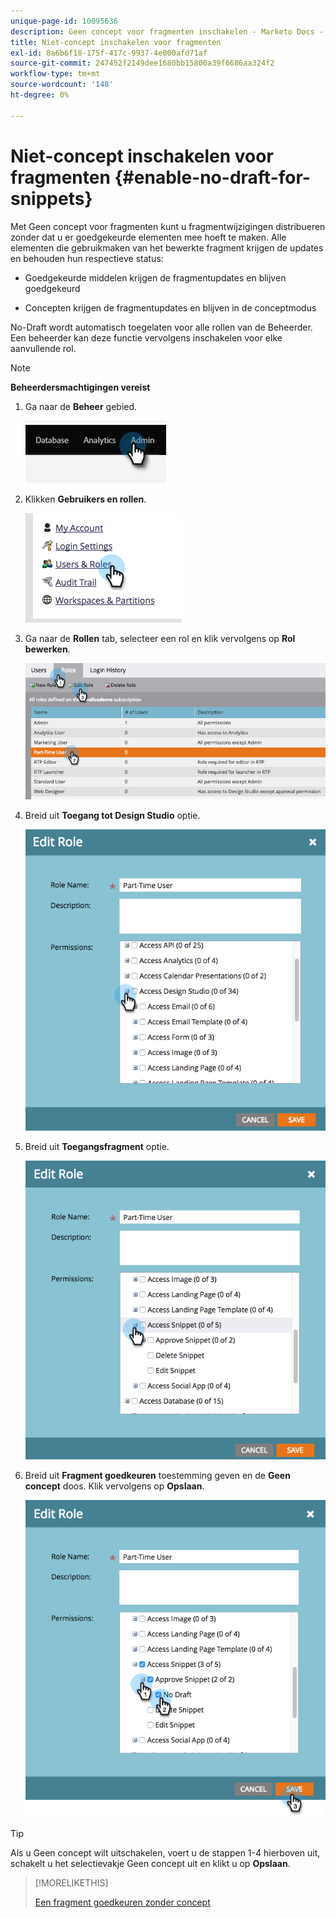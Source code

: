 ```yaml
---
unique-page-id: 10095636
description: Geen concept voor fragmenten inschakelen - Marketo Docs - Productdocumentatie
title: Niet-concept inschakelen voor fragmenten
exl-id: 8a6b6f18-175f-417c-9937-4e000afd71af
source-git-commit: 247452f2149dee1680bb15800a39f6686aa324f2
workflow-type: tm+mt
source-wordcount: '148'
ht-degree: 0%

---
```


# Niet-concept inschakelen voor fragmenten {#enable-no-draft-for-snippets}

Met Geen concept voor fragmenten kunt u fragmentwijzigingen distribueren zonder dat u er goedgekeurde elementen mee hoeft te maken. Alle elementen die gebruikmaken van het bewerkte fragment krijgen de updates en behouden hun respectieve status:

* Goedgekeurde middelen krijgen de fragmentupdates en blijven goedgekeurd

* Concepten krijgen de fragmentupdates en blijven in de conceptmodus

No-Draft wordt automatisch toegelaten voor alle rollen van de Beheerder. Een beheerder kan deze functie vervolgens inschakelen voor elke aanvullende rol.

>[!NOTE]
>
>**Beheerdersmachtigingen vereist**

1. Ga naar de **Beheer** gebied.

   ![](assets/enable-no-draft-for-snippets-1.png)

1. Klikken **Gebruikers en rollen**.

   ![](assets/enable-no-draft-for-snippets-2.png)

1. Ga naar de **Rollen** tab, selecteer een rol en klik vervolgens op **Rol bewerken**.

   ![](assets/enable-no-draft-for-snippets-3.png)

1. Breid uit **Toegang tot Design Studio** optie.

   ![](assets/enable-no-draft-for-snippets-4.png)

1. Breid uit **Toegangsfragment** optie.

   ![](assets/enable-no-draft-for-snippets-5.png)

1. Breid uit **Fragment goedkeuren** toestemming geven en de **Geen concept** doos. Klik vervolgens op **Opslaan**.

   ![](assets/enable-no-draft-for-snippets-6.png)

>[!TIP]
>
>Als u Geen concept wilt uitschakelen, voert u de stappen 1-4 hierboven uit, schakelt u het selectievakje Geen concept uit en klikt u op **Opslaan**.

>[!MORELIKETHIS]
>
>[Een fragment goedkeuren zonder concept](/help/marketo/product-docs/personalization/segmentation-and-snippets/snippets/approve-a-snippet-with-no-draft.md)
